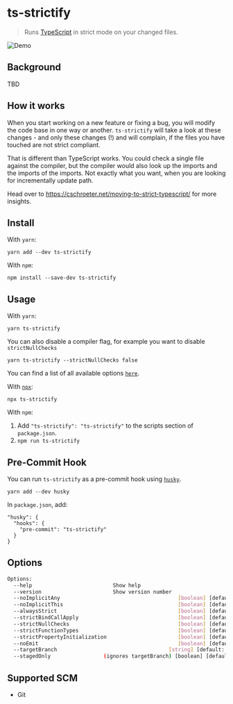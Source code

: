 # ts-strictify

> Runs [TypeScript](hhttp://www.typescriptlang.org/) in strict mode on your changed files.

![Demo](./docs/assets/preview.png)

## Background

TBD

## How it works

When you start working on a new feature or fixing a bug, you will modify the code base in one way or another. `ts-strictify` will take a look at these changes - and only these changes (!) and will complain, if the files you have touched are not strict compliant.

That is different than TypeScript works. You could check a single file against the compiler, but the compiler would also look up the imports and the imports of the imports. Not exactly what you want, when you are looking for incrementally update path.

Head over to https://cschroeter.net/moving-to-strict-typescript/ for more insights.

## Install

With `yarn`:

```shellsession
yarn add --dev ts-strictify
```

With `npm`:

```shellsession
npm install --save-dev ts-strictify
```

## Usage

With `yarn`:

```shellsession
yarn ts-strictify
```

You can also disable a compiler flag, for example you want to disable `strictNullChecks`

```shellsession
yarn ts-strictify --strictNullChecks false
```

You can find a list of all available options [`here`](#options).

With [`npx`](https://npm.im/npx):

```shellsession
npx ts-strictify
```

With `npm`:

1. Add `"ts-strictify": "ts-strictify"` to the scripts section of `package.json`.
2. `npm run ts-strictify`

## Pre-Commit Hook

You can run `ts-strictify` as a pre-commit hook using [`husky`](https://github.com/typicode/husky).

```shellstream
yarn add --dev husky
```

In `package.json`, add:

```
"husky": {
  "hooks": {
    "pre-commit": "ts-strictify"
  }
}
```

## Options

```bash
Options:
  --help                          Show help                            [boolean]
  --version                       Show version number                  [boolean]
  --noImplicitAny                                      [boolean] [default: true]
  --noImplicitThis                                     [boolean] [default: true]
  --alwaysStrict                                       [boolean] [default: true]
  --strictBindCallApply                                [boolean] [default: true]
  --strictNullChecks                                   [boolean] [default: true]
  --strictFunctionTypes                                [boolean] [default: true]
  --strictPropertyInitialization                       [boolean] [default: true]
  --noEmit                                             [boolean] [default: true]
  --targetBranch                                    [string] [default: "master"]
  --stagedOnly                 (ignores targetBranch) [boolean] [default: false]
```

## Supported SCM

- Git

